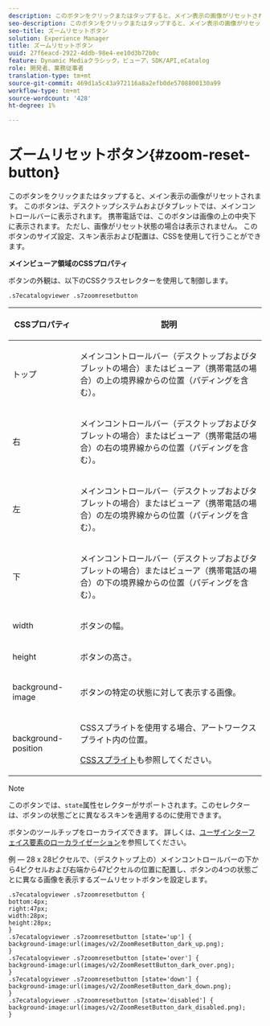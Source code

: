 ```yaml
---
description: このボタンをクリックまたはタップすると、メイン表示の画像がリセットされます。 このボタンは、デスクトップシステムおよびタブレットでは、メインコントロールバーに表示されます。 携帯電話では、このボタンは画像の上の中央下に表示されます。 ただし、画像がリセット状態の場合は表示されません。 このボタンのサイズ設定、スキン表示および配置は、CSSを使用して行うことができます。
seo-description: このボタンをクリックまたはタップすると、メイン表示の画像がリセットされます。 このボタンは、デスクトップシステムおよびタブレットでは、メインコントロールバーに表示されます。 携帯電話では、このボタンは画像の上の中央下に表示されます。 ただし、画像がリセット状態の場合は表示されません。 このボタンのサイズ設定、スキン表示および配置は、CSSを使用して行うことができます。
seo-title: ズームリセットボタン
solution: Experience Manager
title: ズームリセットボタン
uuid: 27f6eacd-2922-4ddb-98e4-ee10d3b72b0c
feature: Dynamic Mediaクラシック，ビューア，SDK/API,eCatalog
role: 開発者、業務従事者
translation-type: tm+mt
source-git-commit: 469d1a5c43a972116a8a2efb0de5708800130a99
workflow-type: tm+mt
source-wordcount: '428'
ht-degree: 1%

---
```



# ズームリセットボタン{#zoom-reset-button}

このボタンをクリックまたはタップすると、メイン表示の画像がリセットされます。 このボタンは、デスクトップシステムおよびタブレットでは、メインコントロールバーに表示されます。 携帯電話では、このボタンは画像の上の中央下に表示されます。 ただし、画像がリセット状態の場合は表示されません。 このボタンのサイズ設定、スキン表示および配置は、CSSを使用して行うことができます。

<!--<a id="section_061E550C1C1D4DB2BD663A898895B38C"></a>-->

**メインビューア領域のCSSプロパティ**

ボタンの外観は、以下のCSSクラスセレクターを使用して制御します。

`.s7ecatalogviewer .s7zoomresetbutton`

<table id="table_94EE3F5BBE4547C0B4943471CEE7EDE4"> 
 <thead> 
  <tr> 
   <th colname="col1" class="entry"> <p> CSSプロパティ </p> </th> 
   <th colname="col2" class="entry"> <p>説明 </p> </th> 
  </tr> 
 </thead>
 <tbody> 
  <tr> 
   <td colname="col1"> <p> <span class="codeph"> トップ </span> </p> </td> 
   <td colname="col2"> <p>メインコントロールバー（デスクトップおよびタブレットの場合）またはビューア（携帯電話の場合）の上の境界線からの位置（パディングを含む）。 </p> </td> 
  </tr> 
  <tr> 
   <td colname="col1"> <p> <span class="codeph"> 右 </span> </p> </td> 
   <td colname="col2"> <p>メインコントロールバー（デスクトップおよびタブレットの場合）またはビューア（携帯電話の場合）の右の境界線からの位置（パディングを含む）。 </p> </td> 
  </tr> 
  <tr> 
   <td colname="col1"> <p> <span class="codeph"> 左 </span> </p> </td> 
   <td colname="col2"> <p>メインコントロールバー（デスクトップおよびタブレットの場合）またはビューア（携帯電話の場合）の左の境界線からの位置（パディングを含む）。 </p> </td> 
  </tr> 
  <tr> 
   <td colname="col1"> <p> <span class="codeph"> 下 </span> </p> </td> 
   <td colname="col2"> <p>メインコントロールバー（デスクトップおよびタブレットの場合）またはビューア（携帯電話の場合）の下の境界線からの位置（パディングを含む）。 </p> </td> 
  </tr> 
  <tr> 
   <td colname="col1"> <p> <span class="codeph"> width </span> </p> </td> 
   <td colname="col2"> <p>ボタンの幅。 </p> </td> 
  </tr> 
  <tr> 
   <td colname="col1"> <p> <span class="codeph"> height </span> </p> </td> 
   <td colname="col2"> <p>ボタンの高さ。 </p> </td> 
  </tr> 
  <tr> 
   <td colname="col1"> <p> <span class="codeph"> background-image  </span> </p> </td> 
   <td colname="col2"> <p>ボタンの特定の状態に対して表示する画像。 </p> </td> 
  </tr> 
  <tr> 
   <td colname="col1"> <p> <span class="codeph"> background-position  </span> </p> </td> 
   <td colname="col2"> <p> CSSスプライトを使用する場合、アートワークスプライト内の位置。 </p> <p><a href="../../../c-html5-s7-aem-asset-viewers/c-html5-20-ecatalog-viewer-about/c-html5-20-ecatalog-viewer-customizingviewer/c-html5-20-ecatalog-viewer-customizingviewer.md#section-9d570f95eb2443aca74c1b02f6e89aff" format="dita" scope="local"> CSSスプライト</a>も参照してください。 </p> </td> 
  </tr> 
 </tbody> 
</table>

>[!NOTE]
>
>このボタンでは、`state`属性セレクターがサポートされます。このセレクターは、ボタンの状態ごとに異なるスキンを適用するのに使用できます。

ボタンのツールチップをローカライズできます。 詳しくは、[ユーザインターフェイス要素のローカライゼーション](../../../c-html5-s7-aem-asset-viewers/c-html5-20-ecatalog-viewer-about/c-html5-20-ecatalog-viewer-localization.md#concept-cbfc39344c494eb7b9f6a272cff0cc74)を参照してください。

例 — 28 x 28ピクセルで、（デスクトップ上の）メインコントロールバーの下から4ピクセルおよび右端から47ピクセルの位置に配置し、ボタンの4つの状態ごとに異なる画像を表示するズームリセットボタンを設定します。

```
.s7ecatalogviewer .s7zoomresetbutton { 
bottom:4px; 
right:47px; 
width:28px; 
height:28px; 
} 
.s7ecatalogviewer .s7zoomresetbutton [state='up'] { 
background-image:url(images/v2/ZoomResetButton_dark_up.png); 
} 
.s7ecatalogviewer .s7zoomresetbutton [state='over'] {  
background-image:url(images/v2/ZoomResettButton_dark_over.png); 
} 
.s7ecatalogviewer .s7zoomresetbutton [state='down'] {  
background-image:url(images/v2/ZoomResetButton_dark_down.png); 
} 
.s7ecatalogviewer .s7zoomresetbutton [state='disabled'] { 
background-image:url(images/v2/ZoomResetButton_dark_disabled.png); 
}
```

